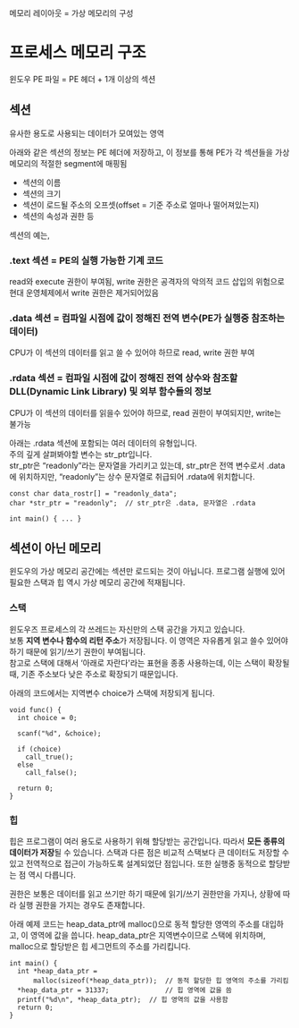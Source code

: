 메모리 레이아웃 = 가상 메모리의 구성

# 프로세스 메모리 구조
윈도우 PE 파일 = PE 헤더 + 1개 이상의 섹션
## 섹션
유사한 용도로 사용되는 데이터가 모여있는 영역

아래와 같은 섹션의 정보는 PE 헤더에 저장하고, 이 정보를 통해 PE가 각 섹션들을 가상 메모리의 적절한 segment에 매핑됨
* 섹션의 이름
* 섹션의 크기
* 섹션이 로드될 주소의 오프셋(offset = 기준 주소로 얼마나 떨어져있는지)
* 섹션의 속성과 권한 등

  
섹션의 예는,
### .text 섹션 = PE의 __실행 가능한 기계 코드__
read와 execute 권한이 부여됨, write 권한은 공격자의 악의적 코드 삽입의 위험으로  
현대 운영체제에서 write 권한은 제거되어있음
### .data 섹션 = 컴파일 시점에 값이 정해진 전역 변수(PE가 실행중 참조하는 데이터)
CPU가 이 섹션의 데이터를 읽고 쓸 수 있어야 하므로 read, write 권한 부여
### .rdata 섹션 = 컴파일 시점에 값이 정해진 전역 상수와 참조할 DLL(Dynamic Link Library) 및 외부 함수들의 정보
CPU가 이 섹션의 데이터를 읽을수 있어야 하므로, read 권한이 부여되지만, write는 불가능

아래는 .rdata 섹션에 포함되는 여러 데이터의 유형입니다.   
주의 깊게 살펴봐야할 변수는 str_ptr입니다.   
str_ptr은 “readonly”라는 문자열을 가리키고 있는데, str_ptr은 전역 변수로서 .data에 위치하지만, “readonly”는 상수 문자열로 취급되어 .rdata에 위치합니다.

```
const char data_rostr[] = "readonly_data";
char *str_ptr = "readonly";  // str_ptr은 .data, 문자열은 .rdata

int main() { ... }
```

## 섹션이 아닌 메모리
윈도우의 가상 메모리 공간에는 섹션만 로드되는 것이 아닙니다. 프로그램 실행에 있어 필요한 스택과 힙 역시 가상 메모리 공간에 적재됩니다.

### 스택
윈도우즈 프로세스의 각 쓰레드는 자신만의 스택 공간을 가지고 있습니다.  
보통 **지역 변수나 함수의 리턴 주소**가 저장됩니다. 이 영역은 자유롭게 읽고 쓸수 있어야 하기 때문에 읽기/쓰기 권한이 부여됩니다.  
참고로 스택에 대해서 ‘아래로 자란다'라는 표현을 종종 사용하는데, 이는 스택이 확장될 때, 기존 주소보다 낮은 주소로 확장되기 때문입니다.

아래의 코드에서는 지역변수 choice가 스택에 저장되게 됩니다.
```
void func() {
  int choice = 0;
  
  scanf("%d", &choice);
  
  if (choice)
    call_true();
  else
    call_false();
    
  return 0;
}
```

### 힙
힙은 프로그램이 여러 용도로 사용하기 위해 할당받는 공간입니다. 따라서 **모든 종류의 데이터가 저장**될 수 있습니다. 스택과 다른 점은 비교적 스택보다 큰 데이터도 저장할 수 있고 전역적으로 접근이 가능하도록 설계되었단 점입니다. 또한 실행중 동적으로 할당받는 점 역시 다릅니다.

권한은 보통은 데이터를 읽고 쓰기만 하기 때문에 읽기/쓰기 권한만을 가지나, 상황에 따라 실행 권한을 가지는 경우도 존재합니다.

아래 예제 코드는 heap_data_ptr에 malloc()으로 동적 할당한 영역의 주소를 대입하고, 이 영역에 값을 씁니다. heap_data_ptr은 지역변수이므로 스택에 위치하며, malloc으로 할당받은 힙 세그먼트의 주소를 가리킵니다.
```
int main() {
  int *heap_data_ptr =
      malloc(sizeof(*heap_data_ptr));  // 동적 할당한 힙 영역의 주소를 가리킴
  *heap_data_ptr = 31337;              // 힙 영역에 값을 씀
  printf("%d\n", *heap_data_ptr);  // 힙 영역의 값을 사용함
  return 0;
}
```  
